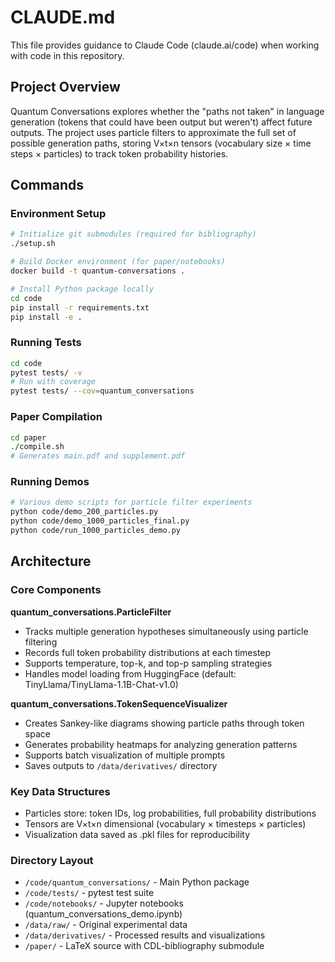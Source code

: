 # CLAUDE.md

This file provides guidance to Claude Code (claude.ai/code) when working with code in this repository.

## Project Overview

Quantum Conversations explores whether the "paths not taken" in language generation (tokens that could have been output but weren't) affect future outputs. The project uses particle filters to approximate the full set of possible generation paths, storing V×t×n tensors (vocabulary size × time steps × particles) to track token probability histories.

## Commands

### Environment Setup
```bash
# Initialize git submodules (required for bibliography)
./setup.sh

# Build Docker environment (for paper/notebooks)
docker build -t quantum-conversations .

# Install Python package locally
cd code
pip install -r requirements.txt
pip install -e .
```

### Running Tests
```bash
cd code
pytest tests/ -v
# Run with coverage
pytest tests/ --cov=quantum_conversations
```

### Paper Compilation
```bash
cd paper
./compile.sh
# Generates main.pdf and supplement.pdf
```

### Running Demos
```bash
# Various demo scripts for particle filter experiments
python code/demo_200_particles.py
python code/demo_1000_particles_final.py
python code/run_1000_particles_demo.py
```

## Architecture

### Core Components

**quantum_conversations.ParticleFilter**
- Tracks multiple generation hypotheses simultaneously using particle filtering
- Records full token probability distributions at each timestep
- Supports temperature, top-k, and top-p sampling strategies
- Handles model loading from HuggingFace (default: TinyLlama/TinyLlama-1.1B-Chat-v1.0)

**quantum_conversations.TokenSequenceVisualizer**
- Creates Sankey-like diagrams showing particle paths through token space
- Generates probability heatmaps for analyzing generation patterns
- Supports batch visualization of multiple prompts
- Saves outputs to `/data/derivatives/` directory

### Key Data Structures
- Particles store: token IDs, log probabilities, full probability distributions
- Tensors are V×t×n dimensional (vocabulary × timesteps × particles)
- Visualization data saved as .pkl files for reproducibility

### Directory Layout
- `/code/quantum_conversations/` - Main Python package
- `/code/tests/` - pytest test suite
- `/code/notebooks/` - Jupyter notebooks (quantum_conversations_demo.ipynb)
- `/data/raw/` - Original experimental data
- `/data/derivatives/` - Processed results and visualizations
- `/paper/` - LaTeX source with CDL-bibliography submodule